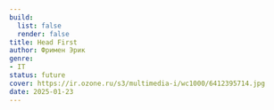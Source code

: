```yaml
---
build:
  list: false
  render: false
title: Head First
author: Фримен Эрик
genre:
- IT
status: future
cover: https://ir.ozone.ru/s3/multimedia-i/wc1000/6412395714.jpg
date: 2025-01-23
---
```


